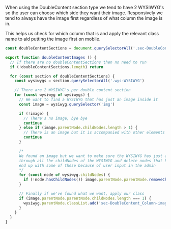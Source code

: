 When using the DoubleContent section type we tend to have 2 WYSIWYG's so the user can choose which side they want their image. Responsively we tend to always have the image first regardless of what column the image is in.

This helps us check for which column that is and apply the relevant class name to aid putting the image first on mobile.

```javascript
const doubleContentSections = document.querySelectorAll('.sec-DoubleContent')

export function doubleContentImages () {
  // If there are no doubleContentSections then no need to run
  if (!doubleContentSections.length) return

  for (const section of doubleContentSections) {
    const wysiwygs = section.querySelectorAll('.wys-WYSIWYG')

    // There are 2 WYSIWYG's per double content section
    for (const wysiwyg of wysiwygs) {
      // We want to find a WYSIWYG that has just an image inside it
      const image = wysiwyg.querySelector('img')

      if (!image) {
        // There's no image, bye bye
        continue
      } else if (image.parentNode.childNodes.length > 1) {
        // There is an image but it is accompanied with other elements
        continue
      }

      /*
      We found an image but we want to make sure the WYSIWYG has just an image in it, we'll go
      through all the childNodes of the WYSIWYG and delete nodes that have no content. We could
      end up with some of these because of user input in the admin
      */
      for (const node of wysiwyg.childNodes) {
        if (!node.hasChildNodes()) image.parentNode.parentNode.removeChild(node)
      }

      // Finally if we've found what we want, apply our class
      if (image.parentNode.parentNode.childNodes.length === 1) {
        wysiwyg.parentNode.classList.add('sec-DoubleContent_Column-image')
      }
    }
  }
}
```
